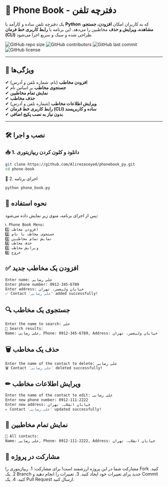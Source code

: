 # 📒 Phone Book - دفترچه تلفن

یک دفترچه تلفن ساده و کارآمد با **Python** که به کاربران امکان **افزودن، جستجو، مشاهده، ویرایش و حذف** مخاطبین را می‌دهد. این برنامه با **رابط کاربری خط فرمان (CLI)** طراحی شده و سبک و سریع اجرا می‌شود.

![GitHub repo size](https://img.shields.io/github/repo-size/your-username/phone-book)
![GitHub contributors](https://img.shields.io/github/contributors/your-username/phone-book)
![GitHub last commit](https://img.shields.io/github/last-commit/your-username/phone-book)
![GitHub license](https://img.shields.io/github/license/your-username/phone-book)

---

## 📌 ویژگی‌ها

✔ **افزودن مخاطب** (نام، شماره تلفن و آدرس)  
✔ **جستجوی مخاطب** بر اساس نام  
✔ **نمایش تمام مخاطبین**  
✔ **حذف مخاطب**  
✔ **ویرایش اطلاعات مخاطب** (شماره تلفن و آدرس)  
✔ **رابط کاربری خط فرمان (CLI) ساده و کاربرپسند**  
✔ **بدون نیاز به نصب پکیج اضافی**  

---

## 🛠 نصب و اجرا

### 📥 **1. دانلود و کلون کردن ریپازیتوری**
```bash
git clone https://github.com/Alirezaseyed/phonebook_py.git
cd phone-book

```
🚀 2. اجرای برنامه
```bash
python phone_book.py

```

## 📖 نحوه استفاده 
پس از اجرای برنامه، منوی زیر نمایش داده می‌شود:

```bash
📞 Phone Book Menu:
1️⃣ افزودن مخاطب
2️⃣ جستجوی مخاطب با نام
3️⃣ نمایش تمام مخاطبین
4️⃣ حذف مخاطب
5️⃣ ویرایش مخاطب
6️⃣ خروج
```

## ✅ افزودن یک مخاطب جدید 


```bash
Enter name: علی رضایی
Enter phone number: 0912-345-6789
Enter address: خیابان ولیعصر، تهران
✅ Contact 'علی رضایی' added successfully!
```

## 🔍 جستجوی یک مخاطب


```bash
Enter the name to search: علی
🔎 Search results:
Name: علی رضایی, Phone: 0912-345-6789, Address: خیابان ولیعصر، تهران
```

## 🗑 حذف یک مخاطب

```bash
Enter the name of the contact to delete: علی رضایی
🗑️ Contact 'علی رضایی' deleted successfully!
```

## ✏ ویرایش اطلاعات مخاطب



```bash
Enter the name of the contact to edit: علی رضایی
Enter new phone number: 0912-111-2222
Enter new address: خیابان انقلاب، تهران
✏️ Contact 'علی رضایی' updated successfully!
```

## 📒 نمایش تمام مخاطبین

```bash
📒 All contacts:
Name: علی رضایی, Phone: 0912-111-2222, Address: خیابان انقلاب، تهران
```

## 🔄 مشارکت در پروژه
مشارکت شما در این پروژه ارزشمند است! برای مشارکت:
	1.	ریپازیتوری را Fork کنید.
	2.	یک Branch جدید برای تغییرات خود ایجاد کنید.
	3.	تغییرات را انجام دهید و Commit کنید.
	4.	یک Pull Request ارسال کنید.

 
